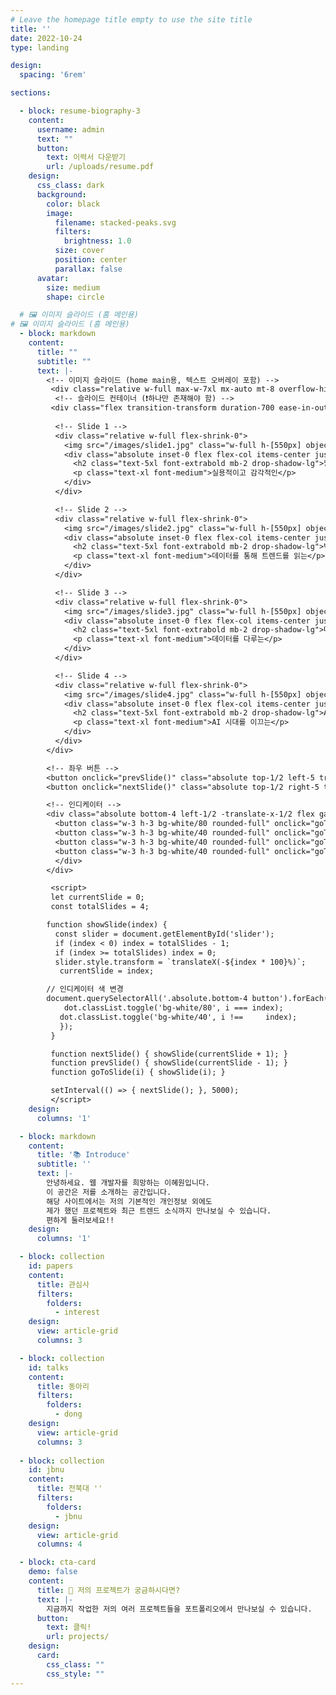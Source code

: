 ```yaml
---
# Leave the homepage title empty to use the site title
title: ''
date: 2022-10-24
type: landing

design:
  spacing: '6rem'

sections:

  - block: resume-biography-3
    content:
      username: admin
      text: ""
      button:
        text: 이력서 다운받기
        url: /uploads/resume.pdf
    design:
      css_class: dark
      background:
        color: black
        image:
          filename: stacked-peaks.svg
          filters:
            brightness: 1.0
          size: cover
          position: center
          parallax: false
      avatar:
        size: medium
        shape: circle

  # 🖼️ 이미지 슬라이드 (홈 메인용)
# 🖼️ 이미지 슬라이드 (홈 메인용)
  - block: markdown
    content:
      title: ""
      subtitle: ""
      text: |-
        <!-- 이미지 슬라이드 (home main용, 텍스트 오버레이 포함) -->
         <div class="relative w-full max-w-7xl mx-auto mt-8 overflow-hidden rounded-2xl shadow-xl">
          <!-- 슬라이드 컨테이너 (❗하나만 존재해야 함) -->
         <div class="flex transition-transform duration-700 ease-in-out" id="slider">
          
          <!-- Slide 1 -->
          <div class="relative w-full flex-shrink-0">
            <img src="/images/slide1.jpg" class="w-full h-[550px] object-cover opacity-70" alt="Slide 1">
            <div class="absolute inset-0 flex flex-col items-center justify-center text-white text-center">
              <h2 class="text-5xl font-extrabold mb-2 drop-shadow-lg">웹 서비스 설계</h2>
              <p class="text-xl font-medium">실용적이고 감각적인</p>
            </div>
          </div>

          <!-- Slide 2 -->
          <div class="relative w-full flex-shrink-0">
            <img src="/images/slide2.jpg" class="w-full h-[550px] object-cover opacity-70" alt="Slide 2">
            <div class="absolute inset-0 flex flex-col items-center justify-center text-white text-center">
              <h2 class="text-5xl font-extrabold mb-2 drop-shadow-lg">빅데이터</h2>
              <p class="text-xl font-medium">데이터를 통해 트렌드를 읽는</p>
            </div>
          </div>

          <!-- Slide 3 -->
          <div class="relative w-full flex-shrink-0">
            <img src="/images/slide3.jpg" class="w-full h-[550px] object-cover opacity-70" alt="Slide 3">
            <div class="absolute inset-0 flex flex-col items-center justify-center text-white text-center">
              <h2 class="text-5xl font-extrabold mb-2 drop-shadow-lg">데이터베이스</h2>
              <p class="text-xl font-medium">데이터를 다루는</p>
            </div>
          </div>

          <!-- Slide 4 -->
          <div class="relative w-full flex-shrink-0">
            <img src="/images/slide4.jpg" class="w-full h-[550px] object-cover opacity-70" alt="Slide 4">
            <div class="absolute inset-0 flex flex-col items-center justify-center text-white text-center">
              <h2 class="text-5xl font-extrabold mb-2 drop-shadow-lg">AI</h2>
              <p class="text-xl font-medium">AI 시대를 이끄는</p>
            </div>
          </div>
        </div>

        <!-- 좌우 버튼 -->
        <button onclick="prevSlide()" class="absolute top-1/2 left-5 transform -translate-y-1/2 bg-black/40 text-white px-4 py-2 rounded-full hover:bg-black/70 text-2xl">‹</button>
        <button onclick="nextSlide()" class="absolute top-1/2 right-5 transform -translate-y-1/2 bg-black/40 text-white px-4 py-2 rounded-full hover:bg-black/70 text-2xl">›</button>

        <!-- 인디케이터 -->
        <div class="absolute bottom-4 left-1/2 -translate-x-1/2 flex gap-2">
          <button class="w-3 h-3 bg-white/80 rounded-full" onclick="goToSlide(0)"></button>
          <button class="w-3 h-3 bg-white/40 rounded-full" onclick="goToSlide(1)"></button>
          <button class="w-3 h-3 bg-white/40 rounded-full" onclick="goToSlide(2)"></button>
          <button class="w-3 h-3 bg-white/40 rounded-full" onclick="goToSlide(3)"></button>
          </div>
        </div>

         <script>
         let currentSlide = 0;
         const totalSlides = 4;

        function showSlide(index) {
          const slider = document.getElementById('slider');
          if (index < 0) index = totalSlides - 1;
          if (index >= totalSlides) index = 0;
          slider.style.transform = `translateX(-${index * 100}%)`;
           currentSlide = index;

        // 인디케이터 색 변경
        document.querySelectorAll('.absolute.bottom-4 button').forEach((dot, i) => {
            dot.classList.toggle('bg-white/80', i === index);
           dot.classList.toggle('bg-white/40', i !==     index);
           });
         }

         function nextSlide() { showSlide(currentSlide + 1); }
         function prevSlide() { showSlide(currentSlide - 1); }
         function goToSlide(i) { showSlide(i); }

         setInterval(() => { nextSlide(); }, 5000);
         </script>
    design:
      columns: '1'

  - block: markdown
    content:
      title: '📚 Introduce'
      subtitle: ''
      text: |-
        안녕하세요. 웹 개발자를 희망하는 이혜원입니다.  
        이 공간은 저를 소개하는 공간입니다.  
        해당 사이트에서는 저의 기본적인 개인정보 외에도  
        제가 했던 프로젝트와 최근 트렌드 소식까지 만나보실 수 있습니다.  
        편하게 둘러보세요!!
    design:
      columns: '1'

  - block: collection
    id: papers
    content:
      title: 관심사
      filters:
        folders:
          - interest
    design:
      view: article-grid 
      columns: 3

  - block: collection
    id: talks
    content:
      title: 동아리
      filters:
        folders:
          - dong  
    design:
      view: article-grid
      columns: 3
          
  - block: collection
    id: jbnu
    content:
      title: 전북대 ''
      filters:
        folders:
          - jbnu
    design:
      view: article-grid
      columns: 4

  - block: cta-card
    demo: false
    content:
      title: 🚀 저의 프로젝트가 궁금하시다면?
      text: |-
        지금까지 작업한 저의 여러 프로젝트들을 포트폴리오에서 만나보실 수 있습니다. 
      button:
        text: 클릭!
        url: projects/
    design:
      card:
        css_class: ""
        css_style: ""
---
```

